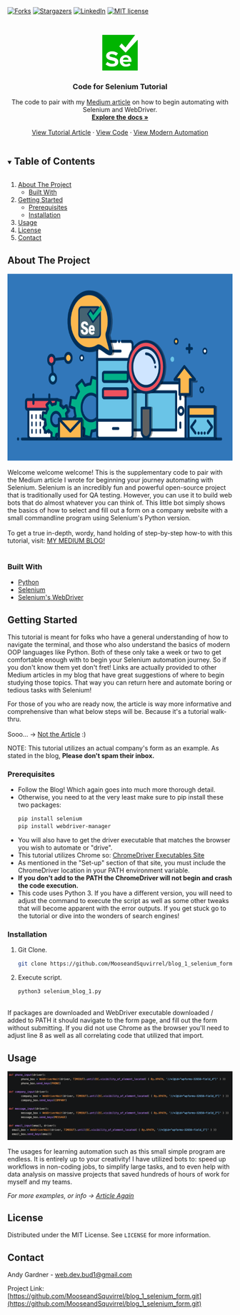 <!--
*** Thanks for checking out the Best-README-Template. If you have a suggestion
*** that would make this better, please fork the blog_1_selenium and create a pull request
*** or simply open an issue with the tag "enhancement".
*** Thanks again! Now go create something AMAZING! :D
***
***
***
*** To avoid retyping too much info. Do a search and replace for the following:
*** github_username, repo_name, twitter_handle, email, project_title, project_description
-->



<!-- PROJECT SHIELDS -->
<!--
*** I'm using markdown "reference style" links for readability.
*** Reference links are enclosed in brackets [ ] instead of parentheses ( ).
*** See the bottom of this document for the declaration of the reference variables
*** for contributors-url, forks-url, etc. This is an optional, concise syntax you may use.
*** https://www.markdownguide.org/basic-syntax/#reference-style-links
-->

[![Forks][forks-shield]][forks-url]
[![Stargazers][stars-shield]][stars-url]
[![LinkedIn][linkedin-shield]][linkedin-url]
[![MIT license](https://img.shields.io/badge/License-MIT-blue.svg)](https://lbesson.mit-license.org/)

<!-- PROJECT LOGO -->
<br />
<p align="center">
  <a href="https://github.com/MooseandSquvirrel/blog_1_selenium_form.git">
    <img src="images/seleniumPic1.png" alt="Selenium Logo" width="80" height="80">
  </a>

  <h3 align="center">Code for Selenium Tutorial</h3>

  <p align="center">
  	The code to pair with my <a href="https://medium.com/@andygardnerucla/automate-your-work-with-selenium-2578d5bf61a8">Medium article</a> on how to begin automating with Selenium and WebDriver.
    <br />
    <a href="https://github.com/MooseandSquvirrel/blog_1_selenium_form.git"><strong>Explore the docs »</strong></a>
    <br />
    <br />
    <a href="https://medium.com/@andygardnerucla/automate-your-work-with-selenium-2578d5bf61a8">View Tutorial Article</a>
    ·
    <a href="https://github.com/MooseandSquvirrel/blog_1_selenium_form.git">View Code</a>
    ·
    <a href="https://www.youtube.com/watch?v=6n9ESFJTnHs&list=PLkqzviz5ifFKApVwHy71jHXIAcJ797lkR&index=42">View Modern Automation</a>
  </p>
</p>



<!-- TABLE OF CONTENTS -->
<details open="open">
  <summary><h2 style="display: inline-block">Table of Contents</h2></summary>
  <ol>
    <li>
      <a href="#about-the-project">About The Project</a>
      <ul>
        <li><a href="#built-with">Built With</a></li>
      </ul>
    </li>
    <li>
      <a href="#getting-started">Getting Started</a>
      <ul>
        <li><a href="#prerequisites">Prerequisites</a></li>
        <li><a href="#installation">Installation</a></li>
      </ul>
    </li>
    <li><a href="#usage">Usage</a></li>
    <li><a href="#license">License</a></li>
    <li><a href="#contact">Contact</a></li>
  </ol>
</details>



<!-- ABOUT THE PROJECT -->
## About The Project

<p align="center">
  <a href="https://github.com/MooseandSquvirrel/blog_1_selenium_form.git">
    <img src="images/seleniumPic2.png" alt="Selenium Logo" width="640" height="420">
  </a>
</p>

Welcome welcome welcome! This is the supplementary code to pair with the Medium article I
wrote for beginning your journey automating with Selenium. Selenium is an incredibly fun and powerful 
open-source project that is traditionally used for QA testing. However, you can use it to build web bots that do almost whatever you can think of. 
This little bot simply shows the basics of how to select and fill out a form on a company website with a small commandline program using
Selenium's Python version.
<br />
<br />
To get a true in-depth, wordy, hand holding of step-by-step  how-to with this tutorial, visit:
<a href="https://medium.com/@andygardnerucla/automate-your-work-with-selenium-2578d5bf61a8">MY MEDIUM BLOG!</a>
<br />
<br />


### Built With

* [Python](https://www.python.org/)
* [Selenium](https://www.selenium.dev/)
* [Selenium's WebDriver](https://www.selenium.dev/documentation/en/webdriver/)


<!-- GETTING STARTED -->
## Getting Started

This tutorial is meant for folks who have a general understanding of how to navigate the terminal,
and those who also understand the basics of modern OOP languages like Python. Both of these only take a week 
or two to get comfortable enough with to begin your Selenium automation journey. So if you don't know
them yet don't fret! Links are actually provided to other Medium articles in my blog that have great suggestions of where
to begin studying those topics. That way you can return here and automate boring or tedious tasks with Selenium!

For those of you who are ready now, the article is way more informative and comprehensive than what below steps will be. Because it's
a tutorial walk-thru. 
<br/>
<br/>
Sooo... -> <a href="https://medium.com/@andygardnerucla/automate-your-work-with-selenium-2578d5bf61a8">Not the Article</a>
   :) 
<br/>

NOTE: This tutorial utilizes an actual company's form as an example. As stated in the blog, **Please don't
spam their inbox.** 



### Prerequisites

* Follow the Blog! Which again goes into much more thorough detail.
* Otherwise, you need to at the very least make sure to pip install these two packages:
  ```sh
  pip install selenium
  pip install webdriver-manager
  ```
* You will also have to get the driver executable that matches the browser you wish to automate or "drive".
* This tutorial utilizes Chrome so: <a href="https://chromedriver.chromium.org/downloads">ChromeDriver Executables Site</a>
* As mentioned in the "Set-up" section of that site, you must include the ChromeDriver location in your PATH environment variable.
* **If you don't add to the PATH the ChromeDriver will not begin and crash the code execution.** 
* This code uses Python 3. If you have a different version, you will need to adjust the command to execute the script as well as some other
tweaks that will become apparent with the error outputs. If you get stuck go to the tutorial or dive into the wonders of search engines!

### Installation

1. Git Clone.
   ```sh
   git clone https://github.com/MooseandSquvirrel/blog_1_selenium_form.git
   ```
2. Execute script.
   ```sh
   python3 selenium_blog_1.py
   ```
<br />
If packages are downloaded and WebDriver executable downloaded / added to PATH it should navigate to the form page, and fill out the form without submitting.
If you did not use Chrome as the browser you'll need to adjust line 8 as well as all correlating code that utilized that import.


<!-- USAGE EXAMPLES -->
## Usage

![](images/seleniumPicUsage.png)

The usages for learning automation such as this small simple program are endless. It is entirely up to your creativity!
I have utilized bots to: speed up workflows in non-coding jobs, to simplify large tasks, and to even help with data analysis 
on massive projects that saved hundreds of hours of work for myself and my teams.

_For more examples, or info -> [Article Again](https://medium.com/@andygardnerucla/automate-your-work-with-selenium-2578d5bf61a8)_


<!-- LICENSE -->
## License

Distributed under the MIT License. See `LICENSE` for more information.


<!-- CONTACT -->
## Contact

Andy Gardner - web.dev.bud1@gmail.com

Project Link: [https://github.com/MooseandSquvirrel/blog_1_selenium_form.git](https://github.com/MooseandSquvirrel/blog_1_selenium_form.git)



<!-- MARKDOWN LINKS & IMAGES -->
<!-- https://www.markdownguide.org/basic-syntax/#reference-style-links -->
[forks-shield]: https://img.shields.io/github/forks/MooseandSquvirrel/blog_1_selenium_form.svg?style=for-the-badge
[forks-url]: https://github.com/MooseandSquvirrel/blog_1_selenium_form/network/members
[stars-shield]: https://img.shields.io/github/stars/MooseandSquvirrel/blog_1_selenium_form.svg?style=for-the-badge
[stars-url]: https://github.com/MooseandSquvirrel/blog_1_selenium_form/stargazers
[issues-shield]: https://img.shields.io/github/issues/MooseandSquvirrel/blog_1_selenium_form.svg?style=for-the-badge
[issues-url]: https://github.com/MooseandSquvirrel/blog_1_selenium_form/issues
[linkedin-shield]: https://img.shields.io/badge/-LinkedIn-black.svg?style=for-the-badge&logo=linkedin&colorB=555
[linkedin-url]: https://linkedin.com/in/MooseandSquvirrel
